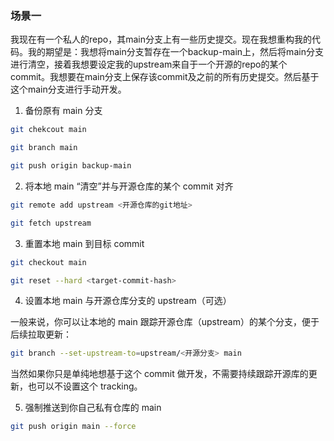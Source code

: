 ### 场景一

我现在有一个私人的repo，其main分支上有一些历史提交。现在我想重构我的代码。我的期望是：我想将main分支暂存在一个backup-main上，然后将main分支进行清空，接着我想要设定我的upstream来自于一个开源的repo的某个commit。我想要在main分支上保存该commit及之前的所有历史提交。然后基于这个main分支进行手动开发。

1. 备份原有 main 分支

```bash
git chekcout main

git branch main

git push origin backup-main
```

2. 将本地 main “清空”并与开源仓库的某个 commit 对齐

```bash
git remote add upstream <开源仓库的git地址>

git fetch upstream
```

3. 重置本地 main 到目标 commit

```bash
git checkout main

git reset --hard <target-commit-hash>
```

4. 设置本地 main 与开源仓库分支的 upstream（可选）

一般来说，你可以让本地的 main 跟踪开源仓库（upstream）的某个分支，便于后续拉取更新：

```bash
git branch --set-upstream-to=upstream/<开源分支> main
```

当然如果你只是单纯地想基于这个 commit 做开发，不需要持续跟踪开源库的更新，也可以不设置这个 tracking。

5. 强制推送到你自己私有仓库的 main

```bash
git push origin main --force
```
